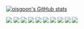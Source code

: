 [![oisgoon's GitHub stats](https://github-readme-stats.vercel.app/api?username=oisgoon&show_icons=true&theme=github_dark&repo=github-readme-stats)](https://github.com/oisgoon/github-readme-stats)

<img src="https://img.shields.io/badge/JavaScript-F7DF1E?style=for-the-badge&logo=JavaScript&logoColor=white"> <img src="https://img.shields.io/badge/TypeScript-3178C6?style=for-the-badge&logo=TypeScript&logoColor=white"> <img src="https://img.shields.io/badge/CSS3-1572B6?style=for-the-badge&logo=CSS3&logoColor=white"> 
<img src="https://img.shields.io/badge/HTML5-E34F26?style=for-the-badge&logo=HTML5&logoColor=white"> 
<img src="https://img.shields.io/badge/React-61DAFB?style=for-the-badge&logo=React&logoColor=white"> <img src="https://img.shields.io/badge/Electron-47848F?style=for-the-badge&logo=Electron&logoColor=white"> 
<img src="https://img.shields.io/badge/C-A8B9CC?style=for-the-badge&logo=C&logoColor=white"> 
<img src="https://img.shields.io/badge/Java-ED8B00?style=for-the-badge&logo=java&logoColor=white">
<img src="https://img.shields.io/badge/Spring-6DB33F?style=for-the-badge&logo=spring&logoColor=white">
<img src="https://img.shields.io/badge/MySQL-4479A1?style=for-the-badge&logo=mysql&logoColor=white">
